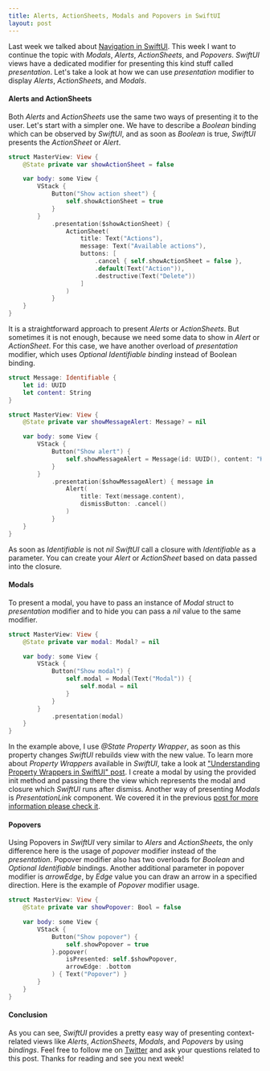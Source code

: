 ```yaml
---
title: Alerts, ActionSheets, Modals and Popovers in SwiftUI
layout: post
---
```


Last week we talked about [Navigation in SwiftUI](/2019/07/17/navigation-in-swiftui/). This week I want to continue the topic with *Modals*, *Alerts*,  *ActionSheets*, and *Popovers*. *SwiftUI* views have a dedicated modifier for presenting this kind stuff called *presentation*. Let's take a look at how we can use *presentation* modifier to display *Alerts*, *ActionSheets*, and *Modals*.

#### Alerts and ActionSheets
Both *Alerts* and *ActionSheets* use the same two ways of presenting it to the user. Let's start with a simpler one. We have to describe a *Boolean* binding which can be observed by *SwiftUI*, and as soon as *Boolean* is true, *SwiftUI* presents the *ActionSheet* or *Alert*.

```swift
struct MasterView: View {
    @State private var showActionSheet = false

    var body: some View {
        VStack {
            Button("Show action sheet") {
                self.showActionSheet = true
            }
        }
            .presentation($showActionSheet) {
                ActionSheet(
                    title: Text("Actions"),
                    message: Text("Available actions"),
                    buttons: [
                        .cancel { self.showActionSheet = false },
                        .default(Text("Action")),
                        .destructive(Text("Delete"))
                    ]
                )
            }
    }
}
```

It is a straightforward approach to present *Alerts* or *ActionSheets*. But sometimes it is not enough, because we need some data to show in *Alert* or *ActionSheet*. For this case, we have another overload of *presentation* modifier, which uses *Optional Identifiable binding* instead of Boolean binding.

```swift
struct Message: Identifiable {
    let id: UUID
    let content: String
}

struct MasterView: View {
    @State private var showMessageAlert: Message? = nil

    var body: some View {
        VStack {
            Button("Show alert") {
                self.showMessageAlert = Message(id: UUID(), content: "Hi!")
            }
        }
            .presentation($showMessageAlert) { message in
                Alert(
                    title: Text(message.content),
                    dismissButton: .cancel()
                )
            }
    }
}
```

As soon as *Identifiable* is not *nil* *SwiftUI* call a closure with *Identifiable* as a parameter. You can create your *Alert* or *ActionSheet* based on data passed into the closure. 

#### Modals
To present a modal, you have to pass an instance of *Modal* struct to *presentation* modifier and to hide you can pass a *nil* value to the same modifier.

```swift
struct MasterView: View {
    @State private var modal: Modal? = nil

    var body: some View {
        VStack {
            Button("Show modal") {
                self.modal = Modal(Text("Modal")) {
                    self.modal = nil
                }
            }
        }
            .presentation(modal)
    }
}
```

In the example above, I use *@State Property Wrapper*, as soon as this property changes *SwiftUI* rebuilds view with the new value. To learn more about *Property Wrappers* available in *SwiftUI*, take a look at ["Understanding Property Wrappers in SwiftUI" post](/2019/06/12/understanding-property-wrappers-in-swiftui/). I create a modal by using the provided init method and passing there the view which represents the modal and closure which *SwiftUI* runs after dismiss. Another way of presenting *Modals* is *PresentationLink* component. We covered it in the previous [post for more information please check it](/2019/07/17/navigation-in-swiftui/).

#### Popovers
Using Popovers in *SwiftUI* very similar to *Alers* and *ActionSheets*, the only difference here is the usage of *popover* modifier instead of the *presentation*. Popover modifier also has two overloads for *Boolean* and *Optional Identifiable* bindings. Another additional parameter in popover modifier is *arrowEdge*, by *Edge* value you can draw an arrow in a specified direction. Here is the example of *Popover* modifier usage.

```swift
struct MasterView: View {
    @State private var showPopover: Bool = false

    var body: some View {
        VStack {
            Button("Show popover") {
                self.showPopover = true
            }.popover(
                isPresented: self.$showPopover,
                arrowEdge: .bottom
            ) { Text("Popover") }
        }
    }
}
```

#### Conclusion
As you can see, *SwiftUI* provides a pretty easy way of presenting context-related views like *Alerts*, *ActionSheets*, *Modals*, and *Popovers* by using *bindings*. Feel free to follow me on [Twitter](https://twitter.com/mecid) and ask your questions related to this post. Thanks for reading and see you next week!  

